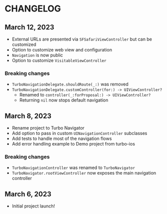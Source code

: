 # CHANGELOG

## March 12, 2023

* External URLs are presented via `SFSafariViewController` but can be customized
* Option to customize web view and configuration
* `Navigation` is now public
* Option to customize `VisitableViewController`

### Breaking changes

* `TurboNavigationDelegate.shouldRoute(_:)` was removed
* `TurboNavigationDelegate.customController(for:) -> UIViewController?`
    * Renamed to `controller(_:forProposal:) -> UIViewController?`
    * Returning `nil` now stops default navigation

## March 8, 2023

* Rename project to Turbo Navigator
* Add option to pass in custom `UINavigationController` subclasses
* Add tests to handle most of the navigation flows
* Add error handling example to Demo project from turbo-ios

### Breaking changes

* `TurboNavigationController` was renamed to `TurboNavigator`
* `TurboNavigator.rootViewController` now exposes the main navigation controller

## March 6, 2023

* Initial project launch!
